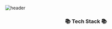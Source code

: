 ![header](https://capsule-render.vercel.app/api?type=rounded&text=Hello,I'm%20Jaeun&color=97DBAE)<br>

<h3 align="center">📚 Tech Stack 📚</h3>



